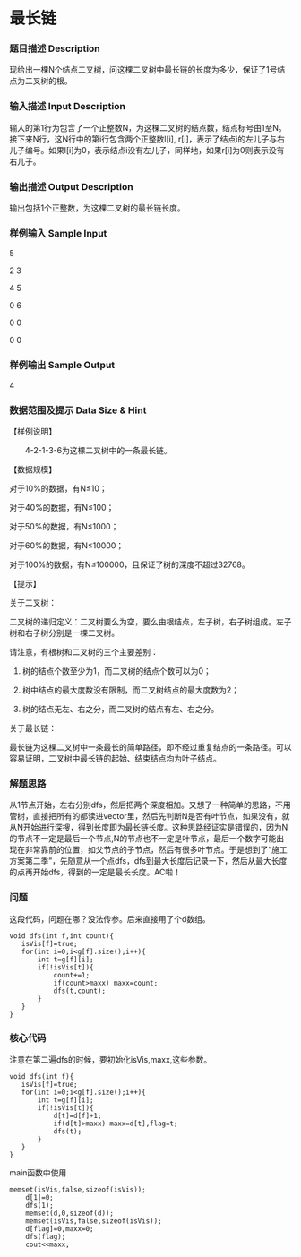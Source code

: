 # 最长链
### 题目描述 Description
现给出一棵N个结点二叉树，问这棵二叉树中最长链的长度为多少，保证了1号结点为二叉树的根。

### 输入描述 Input Description
输入的第1行为包含了一个正整数N，为这棵二叉树的结点数，结点标号由1至N。
接下来N行，这N行中的第i行包含两个正整数l[i], r[i]，表示了结点i的左儿子与右儿子编号。如果l[i]为0，表示结点i没有左儿子，同样地，如果r[i]为0则表示没有右儿子。
### 输出描述 Output Description
输出包括1个正整数，为这棵二叉树的最长链长度。
### 样例输入 Sample Input
5

2 3

4 5

0 6

0 0

0 0

### 样例输出 Sample Output
4

### 数据范围及提示 Data Size & Hint
【样例说明】

　　4-2-1-3-6为这棵二叉树中的一条最长链。

 【数据规模】

对于10%的数据，有N≤10；

对于40%的数据，有N≤100；

对于50%的数据，有N≤1000；

对于60%的数据，有N≤10000；

对于100%的数据，有N≤100000，且保证了树的深度不超过32768。

【提示】

关于二叉树：

二叉树的递归定义：二叉树要么为空，要么由根结点，左子树，右子树组成。左子树和右子树分别是一棵二叉树。

请注意，有根树和二叉树的三个主要差别：

1. 树的结点个数至少为1，而二叉树的结点个数可以为0；

2. 树中结点的最大度数没有限制，而二叉树结点的最大度数为2；

3. 树的结点无左、右之分，而二叉树的结点有左、右之分。

关于最长链：

最长链为这棵二叉树中一条最长的简单路径，即不经过重复结点的一条路径。可以容易证明，二叉树中最长链的起始、结束结点均为叶子结点。

 ### 解题思路
 从1节点开始，左右分别dfs，然后把两个深度相加。又想了一种简单的思路，不用管树，直接把所有的都读进vector里，然后先判断N是否有叶节点，如果没有，就从N开始进行深搜，得到长度即为最长链长度。这种思路经证实是错误的，因为N的节点不一定是最后一个节点,N的节点也不一定是叶节点，最后一个数字可能出现在非常靠前的位置，如父节点的子节点，然后有很多叶节点。于是想到了“施工方案第二季”，先随意从一个点dfs，dfs到最大长度后记录一下，然后从最大长度的点再开始dfs，得到的一定是最长长度。AC啦！
 ### 问题
 这段代码，问题在哪？没法传参。后来直接用了个d数组。
 ```
 void dfs(int f,int count){
	isVis[f]=true;
	for(int i=0;i<g[f].size();i++){
		int t=g[f][i];
		if(!isVis[t]){
			count+=1;
			if(count>maxx) maxx=count;
			dfs(t,count);
		}
	}
} 
 ```
 ### 核心代码
 注意在第二遍dfs的时候，要初始化isVis,maxx,这些参数。
 ```
 void dfs(int f){
	isVis[f]=true;
	for(int i=0;i<g[f].size();i++){
		int t=g[f][i];
		if(!isVis[t]){
			d[t]=d[f]+1;
			if(d[t]>maxx) maxx=d[t],flag=t;
			dfs(t);
		}
	}
} 
 ```
 main函数中使用
```
memset(isVis,false,sizeof(isVis));
	d[1]=0;
	dfs(1);
	memset(d,0,sizeof(d));
	memset(isVis,false,sizeof(isVis));
	d[flag]=0,maxx=0;
	dfs(flag);
	cout<<maxx; 
```